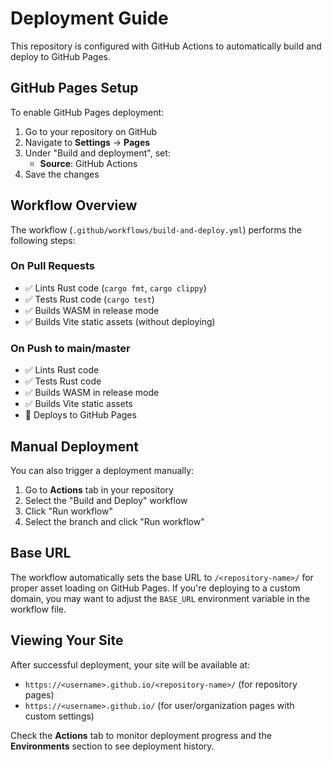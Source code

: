 # Deployment Guide

This repository is configured with GitHub Actions to automatically build and deploy to GitHub Pages.

## GitHub Pages Setup

To enable GitHub Pages deployment:

1. Go to your repository on GitHub
2. Navigate to **Settings** → **Pages**
3. Under "Build and deployment", set:
   - **Source**: GitHub Actions
4. Save the changes

## Workflow Overview

The workflow (`.github/workflows/build-and-deploy.yml`) performs the following steps:

### On Pull Requests
- ✅ Lints Rust code (`cargo fmt`, `cargo clippy`)
- ✅ Tests Rust code (`cargo test`)
- ✅ Builds WASM in release mode
- ✅ Builds Vite static assets (without deploying)

### On Push to main/master
- ✅ Lints Rust code
- ✅ Tests Rust code
- ✅ Builds WASM in release mode
- ✅ Builds Vite static assets
- 🚀 Deploys to GitHub Pages

## Manual Deployment

You can also trigger a deployment manually:

1. Go to **Actions** tab in your repository
2. Select the "Build and Deploy" workflow
3. Click "Run workflow"
4. Select the branch and click "Run workflow"

## Base URL

The workflow automatically sets the base URL to `/<repository-name>/` for proper asset loading on GitHub Pages. If you're deploying to a custom domain, you may want to adjust the `BASE_URL` environment variable in the workflow file.

## Viewing Your Site

After successful deployment, your site will be available at:
- `https://<username>.github.io/<repository-name>/` (for repository pages)
- `https://<username>.github.io/` (for user/organization pages with custom settings)

Check the **Actions** tab to monitor deployment progress and the **Environments** section to see deployment history.
